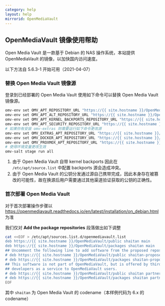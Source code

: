 ```yaml
---
category: help
layout: help
mirrorid: OpenMediaVault
---
```


## OpenMediaVault 镜像使用帮助

Open Media Vault 是一款基于 Debian 的 NAS 操作系统，本站提供 OpenMediaVault 的镜像，以加快国内访问速度。

以下方法自 5.6.3-1 开始可用（2021-04-07）

### 替换 Open Media Vault 镜像源

登录到已经部署的 Open Media Vault 使用如下命令可以替换 Open Media Vault 镜像源。

```bash
omv-env set OMV_APT_REPOSITORY_URL "https://{{ site.hostname }}/OpenMediaVault/public"
omv-env set OMV_APT_ALT_REPOSITORY_URL "https://{{ site.hostname }}/OpenMediaVault/packages"
omv-env set OMV_APT_KERNEL_BACKPORTS_REPOSITORY_URL "https://{{ site.hostname }}/debian"
omv-env set OMV_APT_SECURITY_REPOSITORY_URL "https://{{ site.hostname }}/debian-security"
# 如果你有安装 omv-extras 则需要运行如下命令更改源
omv-env set OMV_EXTRAS_APT_REPOSITORY_URL "https://{{ site.hostname }}/OpenMediaVault/openmediavault-plugin-developers"
omv-env set OMV_DOCKER_APT_REPOSITORY_URL "https://{{ site.hostname }}/docker-ce/linux/debian"
omv-env set OMV_PROXMOX_APT_REPOSITORY_URL "https://{{ site.hostname }}/proxmox/debian"
# 使得环境变量更改生效
omv-salt stage run all
```

1. 由于 Open Media Vault 自带 kernel backports 因此在 `/etc/apt/source.list` 中配置 backports 源会造成冲突。
2. 由于 Open Media Vault 的公钥分发通过源自己携带完成，因此本身存在被篡改的可能性，故在换源后用户需要通过其他渠道验证获取的公钥的正确性。

### 首次部署 Open Media Vault

对于首次部署操作步骤以 <https://openmediavault.readthedocs.io/en/latest/installation/on_debian.html> 为准

我们仅对 **Add the package repositories** 段落做出如下调整

```bash
cat <<EOF > /etc/apt/sources.list.d/openmediavault.list
deb https://{{ site.hostname }}/OpenMediaVault/public shaitan main
deb https://{{ site.hostname }}/OpenMediaVault/packages shaitan main
## Uncomment the following line to add software from the proposed repository.
# deb https://{{ site.hostname }}/OpenMediaVault/public shaitan-proposed main
# deb https://{{ site.hostname }}/OpenMediaVault/packages shaitan-proposed main
## This software is not part of OpenMediaVault, but is offered by third-party
## developers as a service to OpenMediaVault users.
# deb https://{{ site.hostname }}/OpenMediaVault/public shaitan partner
# deb https://{{ site.hostname }}/OpenMediaVault/packages shaitan partner
EOF
```

其中 `shaitan` 为 Open Media Vault 的 codename（本样例代码为 6.x 的 codename）
